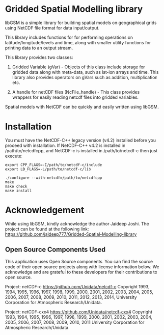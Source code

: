 # Gridded Spatial Modelling library

libGSM is a simple library for building spatial models on 
geographical grids using NetCDF file format for data 
input/output.

This library includes functions for for performing operations
on latitude/longitude/levels and time, along with smaller
utility functions for printing data to an output stream.

This library provides two classes:

1) Gridded Variable (gVar) - Objects of this class include 
storage for gridded data along with meta-data, such as lat-lon
arrays and time. This library also provides operators on gVars
such as addition, multiplication etc.

2) A handle for netCDF files (NcFile_handle) - This class
provides wrappers for easily reading netcdf files into gridded
variables.

Spatial models with NetCDF can be quickly and easily written 
using libGSM. 


# Installation

You must have the NetCDF-C++ legacy version (v4.2) installed before 
you proceed with installation. If NetCDF-C++ v4.2 is installed in 
/path/to/netcdfcpp, and NetCDF-c is installed in /path/to/netcdf-c
then just execute:

```
export CPP_FLAGS=-I/path/to/netcdf-c/include
export LD_FLAGS=-L/path/to/netcdf-c/lib

./configure --with-netcdf=/path/to/netcdfcpp
make
make check
make install
```

# Acknowledgement

While using libGSM, kindly acknowledge the author Jaideep Joshi. 
The project can be found at the following link:
https://github.com/jaideep777/Gridded-Spatial-Modelling-library 


## Open Source Components Used

This application uses Open Source components. You can find the 
source code of their open source projects along with license information 
below. We acknowledge and are grateful to these developers for their 
contributions to open source.

Project: netCDF-c https://github.com/Unidata/netcdf-c
Copyright 1993, 1994, 1995, 1996, 1997, 1998, 1999, 2000, 2001, 2002,
2003, 2004, 2005, 2006, 2007, 2008, 2009, 2010, 2011, 2012, 2013, 2014,
University Corporation for Atmospheric Research/Unidata.


Project: netCDF-cxx4 https://github.com/Unidata/netcdf-cxx4
Copyright 1993, 1994, 1995, 1996, 1997, 1998, 1999, 2000, 2001, 2002,
2003, 2004, 2005, 2006, 2007, 2008, 2009, 2010, 2011 University
Corporation for Atmospheric Research/Unidata.






